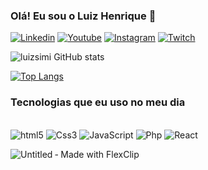 
### Olá! Eu sou o Luiz Henrique 🚀

[![Linkedin](https://img.shields.io/badge/LinkedIn-0077B5?style=for-the-badge&logo=linkedin&logoColor=white)](https://www.linkedin.com/in/luiz-henrique-simionato-vicente-8b4109289/)
[![Youtube](https://img.shields.io/badge/YouTube-FF0000?style=for-the-badge&logo=youtube&logoColor=white)](https://www.youtube.com/channel/UCPOfhjnS6DnOsM3fQm4dZTw)
[![Instagram](https://img.shields.io/badge/Instagram-E4405F?style=for-the-badge&logo=instagram&logoColor=white)](https://www.instagram.com/luizsimi_vicente/)
[![Twitch](https://img.shields.io/badge/Twitch-9146FF?style=for-the-badge&logo=twitch&logoColor=white)](https://www.twitch.tv/1visionssss)

![luizsimi GitHub stats](https://github-readme-stats.vercel.app/api?username=luizsimi&show_icons=true&theme=dracula)

[![Top Langs](https://github-readme-stats.vercel.app/api/top-langs/?username=luizsimi)](https://github.com/anuraghazra/github-readme-stats)

### Tecnologias que eu uso no meu dia

<div style="display: inline-block; text-align: center;">
    <br/>
    <img alt="html5" src="https://img.shields.io/badge/HTML5-E34F26?style=for-the-badge&logo=html5&logoColor=white" />
    <img alt="Css3" src="https://img.shields.io/badge/CSS3-1572B6?style=for-the-badge&logo=css3&logoColor=white" />
    <img alt="JavaScript" src="https://img.shields.io/badge/JavaScript-F7DF1E?style=for-the-badge&logo=javascript&logoColor=black" />
    <img alt="Php" src="https://img.shields.io/badge/PHP-777BB4?style=for-the-badge&logo=php&logoColor=white" />
    <img alt="React" src="https://img.shields.io/badge/React-20232A?style=for-the-badge&logo=react&logoColor=61DAFB" />
</div>

![Untitled ‑ Made with FlexClip](https://github.com/luizsimi/luizsimi/assets/141957782/c61680e6-3273-4b74-90f5-7c6c4d49eb56)
